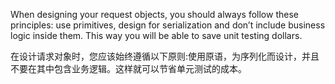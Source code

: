 When designing your request objects, you should always follow these principles: use primitives, design for serialization and don’t include business logic inside them. This way you will be able to save unit testing dollars.

在设计请求对象时，您应该始终遵循以下原则:使用原语，为序列化而设计，并且不要在其中包含业务逻辑。这样就可以节省单元测试的成本。

